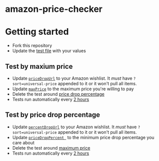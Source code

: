 # amazon-price-checker

# Getting started
- Fork this repository
- Update the [test file](https://github.com/mrbusche/amazon-price-checker/blob/main/src/test/kotlin/CheckerApplicationTests.kt) with your values

## Test by maxium price
- Update [`priceDropUrl`](/src/test/kotlin/CheckerApplicationTests.kt#L7) to your Amazon wishlist. It _must_ have `?sort=universal-price` appended to it or it won't pull all items.
- Update [`maxPrice`](/src/test/kotlin/CheckerApplicationTests.kt#L8) to the maximum price you're willing to pay
- Delete the test around [price drop percentage](/src/test/kotlin/CheckerApplicationTests.kt#L21-L26)
- Tests run automatically every [2 hours](amazon-price-checker/blob/main/.github/workflows/gradle.yml#L12)

## Test by price drop percentage
- Update [`percentDropUrl`](/src/test/kotlin/CheckerApplicationTests.kt#L11) to your Amazon wishlist. It _must_ have `?sort=universal-price` appended to it or it won't pull all items.
- Update [`priceDropPercent `](/src/test/kotlin/CheckerApplicationTests.kt#L12) to the minimum price drop percentage you care about
- Delete the test around [maximum price](/src/test/kotlin/CheckerApplicationTests.kt#L14-L19)
- Tests run automatically every [2 hours](amazon-price-checker/blob/main/.github/workflows/gradle.yml#L12)
